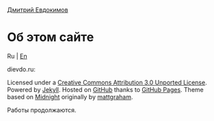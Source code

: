 [Дмитрий Евдокимов](/)

Об этом сайте
=============

Ru | [En](about-en "English language (по-английски)")

dievdo.ru:

Licensed under a [Creative Commons Attribution 3.0 Unported License](http://creativecommons.org/licenses/by/3.0/deed.ru).
Powered by [Jekyll](http://jekyllrb.com/).
Hosted on [GitHub](http://github.com/diev/diev.github.io) thanks to [GitHub Pages](http://pages.github.com/).
Theme based on [Midnight](https://pages-themes.github.io/midnight/) originally by [mattgraham](https://twitter.com/michigangraham).

Работы продолжаются.
